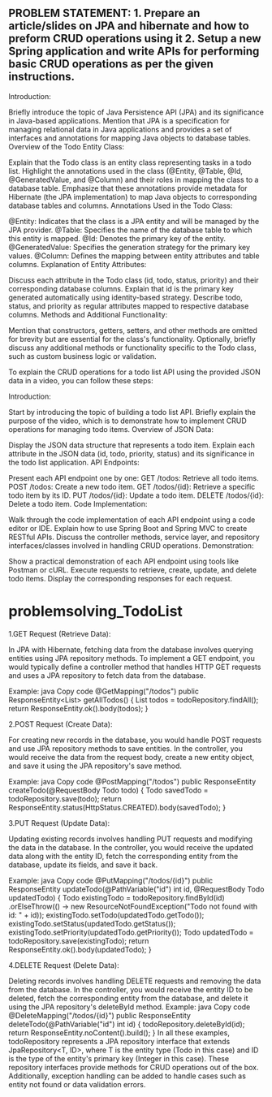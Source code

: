 PROBLEM STATEMENT:  1. Prepare an article/slides on JPA and hibernate and how to preform CRUD operations using it
2. Setup a new Spring application and write APIs for performing basic CRUD operations as per the given instructions.
----------------------------------------------------------------------------------------------------------------------------------------------------

Introduction:

Briefly introduce the topic of Java Persistence API (JPA) and its significance in Java-based applications.
Mention that JPA is a specification for managing relational data in Java applications and provides a set of interfaces and annotations for mapping Java objects to database tables.
Overview of the Todo Entity Class:

Explain that the Todo class is an entity class representing tasks in a todo list.
Highlight the annotations used in the class (@Entity, @Table, @Id, @GeneratedValue, and @Column) and their roles in mapping the class to a database table.
Emphasize that these annotations provide metadata for Hibernate (the JPA implementation) to map Java objects to corresponding database tables and columns.
Annotations Used in the Todo Class:

@Entity: Indicates that the class is a JPA entity and will be managed by the JPA provider.
@Table: Specifies the name of the database table to which this entity is mapped.
@Id: Denotes the primary key of the entity.
@GeneratedValue: Specifies the generation strategy for the primary key values.
@Column: Defines the mapping between entity attributes and table columns.
Explanation of Entity Attributes:

Discuss each attribute in the Todo class (id, todo, status, priority) and their corresponding database columns.
Explain that id is the primary key generated automatically using identity-based strategy.
Describe todo, status, and priority as regular attributes mapped to respective database columns.
Methods and Additional Functionality:

Mention that constructors, getters, setters, and other methods are omitted for brevity but are essential for the class's functionality.
Optionally, briefly discuss any additional methods or functionality specific to the Todo class, such as custom business logic or validation.




To explain the CRUD operations for a todo list API using the provided JSON data in a video, you can follow these steps:

Introduction:

Start by introducing the topic of building a todo list API.
Briefly explain the purpose of the video, which is to demonstrate how to implement CRUD operations for managing todo items.
Overview of JSON Data:

Display the JSON data structure that represents a todo item.
Explain each attribute in the JSON data (id, todo, priority, status) and its significance in the todo list application.
API Endpoints:

Present each API endpoint one by one:
GET /todos: Retrieve all todo items.
POST /todos: Create a new todo item.
GET /todos/{id}: Retrieve a specific todo item by its ID.
PUT /todos/{id}: Update a todo item.
DELETE /todos/{id}: Delete a todo item.
Code Implementation:

Walk through the code implementation of each API endpoint using a code editor or IDE.
Explain how to use Spring Boot and Spring MVC to create RESTful APIs.
Discuss the controller methods, service layer, and repository interfaces/classes involved in handling CRUD operations.
Demonstration:

Show a practical demonstration of each API endpoint using tools like Postman or cURL.
Execute requests to retrieve, create, update, and delete todo items.
Display the corresponding responses for each request.

# problemsolving_TodoList 

1.GET Request (Retrieve Data):

In JPA with Hibernate, fetching data from the database involves querying entities using JPA repository methods.
To implement a GET endpoint, you would typically define a controller method that handles HTTP GET requests and uses a JPA repository to fetch data from the database.


Example:
java
Copy code
@GetMapping("/todos")
public ResponseEntity<List<Todo>> getAllTodos() {
    List<Todo> todos = todoRepository.findAll();
    return ResponseEntity.ok().body(todos);
}


2.POST Request (Create Data):

For creating new records in the database, you would handle POST requests and use JPA repository methods to save entities.
In the controller, you would receive the data from the request body, create a new entity object, and save it using the JPA repository's save method.

Example:
java
Copy code
@PostMapping("/todos")
public ResponseEntity<Todo> createTodo(@RequestBody Todo todo) {
    Todo savedTodo = todoRepository.save(todo);
    return ResponseEntity.status(HttpStatus.CREATED).body(savedTodo);
}


3.PUT Request (Update Data):

Updating existing records involves handling PUT requests and modifying the data in the database.
In the controller, you would receive the updated data along with the entity ID, fetch the corresponding entity from the database, update its fields, and save it back.


Example:
java
Copy code
@PutMapping("/todos/{id}")
public ResponseEntity<Todo> updateTodo(@PathVariable("id") int id, @RequestBody Todo updatedTodo) {
    Todo existingTodo = todoRepository.findById(id)
                                      .orElseThrow(() -> new ResourceNotFoundException("Todo not found with id: " + id));
    existingTodo.setTodo(updatedTodo.getTodo());
    existingTodo.setStatus(updatedTodo.getStatus());
    existingTodo.setPriority(updatedTodo.getPriority());
    Todo updatedTodo = todoRepository.save(existingTodo);
    return ResponseEntity.ok().body(updatedTodo);
}

4.DELETE Request (Delete Data):

Deleting records involves handling DELETE requests and removing the data from the database.
In the controller, you would receive the entity ID to be deleted, fetch the corresponding entity from the database, and delete it using the JPA repository's deleteById method.
Example:
java
Copy code
@DeleteMapping("/todos/{id}")
public ResponseEntity<Void> deleteTodo(@PathVariable("id") int id) {
    todoRepository.deleteById(id);
    return ResponseEntity.noContent().build();
}
In all these examples, todoRepository represents a JPA repository interface that extends JpaRepository<T, ID>, where T is the entity type (Todo in this case) and ID is the type of the entity's primary key (Integer in this case). These repository interfaces provide methods for CRUD operations out of the box. Additionally, exception handling can be added to handle cases such as entity not found or data validation errors.
